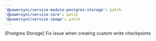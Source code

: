 ```yaml
---
'@powersync/service-module-postgres-storage': patch
'@powersync/service-core': patch
'@powersync/service-image': patch
---
```


[Postgres Storage] Fix issue when creating custom write checkpoints
